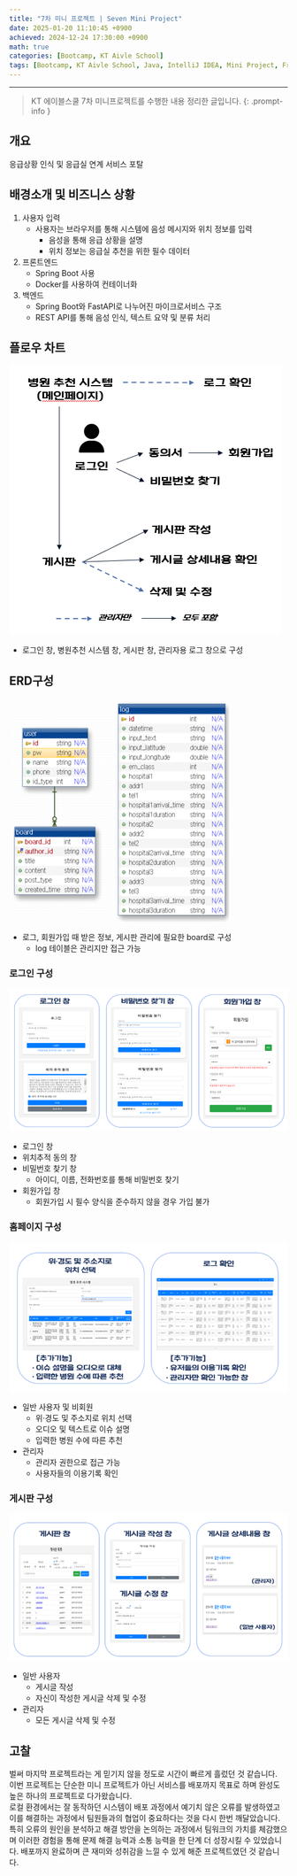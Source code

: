 ```yaml
--- 
title: "7차 미니 프로젝트 | Seven Mini Project" 
date: 2025-01-20 11:10:45 +0900
achieved: 2024-12-24 17:30:00 +0900
math: true
categories: [Bootcamp, KT Aivle School]
tags: [Bootcamp, KT Aivle School, Java, IntelliJ IDEA, Mini Project, Front-end, Back-end]
---
```

---------- 	
> KT 에이블스쿨 7차 미니프로젝트를 수행한 내용 정리한 글입니다. 
{: .prompt-info } 

## **개요**
응급상황 인식 및 응급실 연계 서비스 포탈

## **배경소개 및 비즈니스 상황**
1. 사용자 입력 
    - 사용자는 브라우저를 통해 시스템에 음성 메시지와 위치 정보를 입력
        - 음성을 통해 응급 상황을 설명 
        - 위치 정보는 응급실 추천을 위한 필수 데이터 
2. 프론트엔드 
    - Spring Boot 사용
    - Docker를 사용하여 컨테이너화
3. 백엔드
    - Spring Boot와 FastAPI로 나누어진 마이크로서비스 구조
    - REST API를 통해 음성 인식, 텍스트 요약 및 분류 처리

## **플로우 차트**
![플로우 차트](https://github.com/tae2on/tae2on.github.io/blob/main/assets/img/miniproject7_img01.png?raw=true)

- 로그인 창, 병원추천 시스템 창, 게시판 창, 관리자용 로그 창으로 구성

## **ERD구성**
![ERD구성](https://github.com/tae2on/tae2on.github.io/blob/main/assets/img/miniproject7_img02.png?raw=true)

- 로그, 회원가입 때 받은 정보, 게시판 관리에 필요한 board로 구성 
    - log 테이블은 관리지만 접근 가능

### **로그인 구성**

![로그인 구성](https://github.com/tae2on/tae2on.github.io/blob/main/assets/img/miniproject7_img03.png?raw=true)

- 로그인 창
- 위치추적 동의 창
- 비밀번호 찾기 창
    - 아이디, 이름, 전화번호를 통해 비밀번호 찾기
- 회원가입 창
    - 회원가입 시 필수 양식을 준수하지 않을 경우 가입 불가

### **홈페이지 구성**

![홈페이지 구성](https://github.com/tae2on/tae2on.github.io/blob/main/assets/img/miniproject7_img04.png?raw=true)

- 일반 사용자 및 비회원 
    - 위·경도 및 주소지로 위치 선택 
    - 오디오 및 텍스트로 이슈 설명 
    - 입력한 병원 수에 따른 추천 
- 관리자
    - 관리자 권한으로 접근 가능
    - 사용자들의 이용기록 확인 

### **게시판 구성**

![홈페이지 구성](https://github.com/tae2on/tae2on.github.io/blob/main/assets/img/miniproject7_img05.png?raw=true)

- 일반 사용자
    - 게시글 작성 
    - 자신이 작성한 게시글 삭제 및 수정  
- 관리자 
    - 모든 게시글 삭제 및 수정

## **고찰**
벌써 마지막 프로젝트라는 게 믿기지 않을 정도로 시간이 빠르게 흘렀던 것 같습니다. <br>
이번 프로젝트는 단순한 미니 프로젝트가 아닌 서비스를 배포까지 목표로 하며 완성도 높은 하나의 프로젝트로 다가왔습니다. <br>
로컬 환경에서는 잘 동작하던 시스템이 배포 과정에서 예기치 않은 오류를 발생하였고 이를 해결하는 과정에서 팀원들과의 협업이 중요하다는 것을 다시 한번 깨달았습니다. 특히 오류의 원인을 분석하고 해결 방안을 논의하는 과정에서 팀워크의 가치를 체감했으며 이러한 경험을 통해 문제 해결 능력과 소통 능력을 한 단계 더 성장시킬 수 있었습니다. 배포까지 완료하며 큰 재미와 성취감을 느낄 수 있게 해준 프로젝트였던 것 같습니다. 